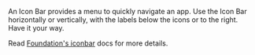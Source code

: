 An Icon Bar provides a menu to quickly navigate an app.
Use the Icon Bar horizontally or vertically,
with the labels below the icons or to the right. Have it your way.

Read [Foundation's iconbar](http://foundation.zurb.com/docs/components/iconbar.html) docs for more details.

